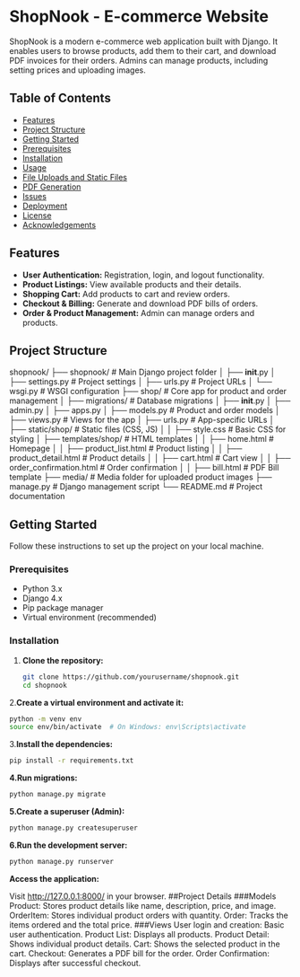 # ShopNook - E-commerce Website

ShopNook is a modern e-commerce web application built with Django. It enables users to browse products, add them to their cart, and download PDF invoices for their orders. Admins can manage products, including setting prices and uploading images.

## Table of Contents
- [Features](#features)
- [Project Structure](#project-structure)
- [Getting Started](#getting-started)
- [Prerequisites](#prerequisites)
- [Installation](#installation)
- [Usage](#usage)
- [File Uploads and Static Files](#file-uploads-and-static-files)
- [PDF Generation](#pdf-generation)
- [Issues](#issues)
- [Deployment](#deployment)
- [License](#license)
- [Acknowledgements](#acknowledgements)

## Features
- **User Authentication:** Registration, login, and logout functionality.
- **Product Listings:** View available products and their details.
- **Shopping Cart:** Add products to cart and review orders.
- **Checkout & Billing:** Generate and download PDF bills of orders.
- **Order & Product Management:** Admin can manage orders and products.
  
## Project Structure

shopnook/
├── shopnook/                 # Main Django project folder
│   ├── __init__.py
│   ├── settings.py           # Project settings
│   ├── urls.py               # Project URLs
│   └── wsgi.py               # WSGI configuration
├── shop/                     # Core app for product and order management
│   ├── migrations/           # Database migrations
│   ├── __init__.py
│   ├── admin.py
│   ├── apps.py
│   ├── models.py             # Product and order models
│   ├── views.py              # Views for the app
│   ├── urls.py               # App-specific URLs
│   ├── static/shop/          # Static files (CSS, JS)
│   │   ├── style.css         # Basic CSS for styling
│   ├── templates/shop/       # HTML templates
│   │   ├── home.html         # Homepage
│   │   ├── product_list.html # Product listing
│   │   ├── product_detail.html # Product details
│   │   ├── cart.html         # Cart view
│   │   ├── order_confirmation.html # Order confirmation
│   │   ├── bill.html         # PDF Bill template
├── media/                    # Media folder for uploaded product images
├── manage.py                 # Django management script
└── README.md                 # Project documentation


## Getting Started

Follow these instructions to set up the project on your local machine.

### Prerequisites

- Python 3.x
- Django 4.x
- Pip package manager
- Virtual environment (recommended)

### Installation

1. **Clone the repository:**

   ```bash
   git clone https://github.com/yourusername/shopnook.git
   cd shopnook
   ```
2.**Create a virtual environment and activate it:**

  ```bash
  python -m venv env
  source env/bin/activate  # On Windows: env\Scripts\activate
  ```
3.**Install the dependencies:**
  ```bash
  pip install -r requirements.txt
  ```
**4.Run migrations:**
```bash
python manage.py migrate
```

**5.Create a superuser (Admin):**
```bash
python manage.py createsuperuser
```
**6.Run the development server:**
```bash
python manage.py runserver
```
**Access the application:**

Visit http://127.0.0.1:8000/ in your browser.
##Project Details
###Models
Product: Stores product details like name, description, price, and image.
OrderItem: Stores individual product orders with quantity.
Order: Tracks the items ordered and the total price.
###Views
User login and creation: Basic user authentication.
Product List: Displays all products.
Product Detail: Shows individual product details.
Cart: Shows the selected product in the cart.
Checkout: Generates a PDF bill for the order.
Order Confirmation: Displays after successful checkout.
